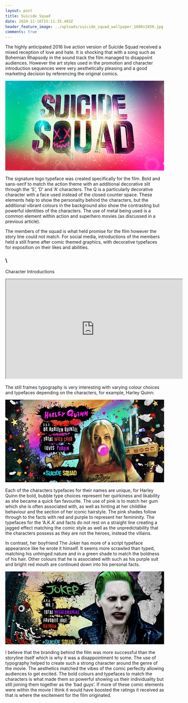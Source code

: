 ```yaml
---
layout: post
title: Suicide Squad
date: 2020-11-16T15:11:35.493Z
header_feature_image: ../uploads/suicide_squad_wallpaper_1680x1050.jpg
comments: true
---
```

The highly anticipated 2016 live action version of Suicide Squad received a mixed reception of love and hate. It is shocking that with a song such as Bohemian Rhapsody in the sound track the film managed to disappoint audiences. However the art styles used in the promotion and character introduction sequences were very aesthetically pleasing and a good marketing decision by referencing the original comics. 

![Suicide Squad Typeface](../uploads/suicide-squad-logo-font-download.jpg)

The signature logo typeface was created specifically for the film. Bold and sans-serif to match the action theme with an additional decorative slit through the ‘S’, ‘D’ and ‘A’ characters. The Q is a particularly decorative character with a face used instead of the closed counter space. These elements help to show the personality behind the characters, but the additional vibrant colours in the background also show the contrasting but powerful identities of the characters. The use of metal being used is a common element within action and superhero movies (as discussed in a previous article). 

The members of the squad is what held promise for the film however the story line could not match. For social media, introductions of the members held a still frame after comic themed graphics, with decorative typefaces for exposition on their likes and abilities. 

### \
Character Introductions

<div class="video-box"><iframe width="560" height="315" src="https://www.youtube.com/embed/XXMrXyA3Yp0?rel=0" allow="accelerometer; autoplay; encrypted-media; gyroscope; picture-in-picture" allowfullscreen></iframe></div>

The still frames typography is very interesting with varying colour choices and typefaces depending on the characters, for example, Harley Quinn:

![Harley Quinn personalised typefaces](../uploads/463296808.png.jpeg)

Each of the characters typefaces for their names are unique, for Harley Quinn the bold, bubble type choices represent her quirkiness and likability as she became a quick fan favourite. The use of pink is to match her gum which she is often associated with, as well as hinting at her childlike behaviour and the section of her iconic hairstyle. The pink shades follow through to the facts with red and purple to represent her femininity. The typefaces for the ‘A.K.A’ and facts do not rest on a straight line creating a jagged effect matching the comic style as well as the unpredictability that the characters possess as they are not the heroes, instead the villains. 

In contrast, her boyfriend The Joker has more of a script typeface appearance like he wrote it himself. It seems more scrawled than typed, matching his unhinged nature and in a green shade to match the boldness of his hair. Other colours that he is associated with such as his purple suit and bright red mouth are continued down into his personal facts. 

![The Joker personalised typefaces](../uploads/screen-shot-2020-11-16-at-15.26.42.png)

I believe that the branding behind the film was more successful than the storyline itself which is why it was a disappointment to some. The use of typography helped to create such a strong character around the genre of the movie. The aesthetics matched the vibes of the comic perfectly allowing audiences to get excited. The bold colours and typefaces to match the characters is what made them so powerful showing us their individuality but still joining them together as the ‘bad guys’. If more of these comic elements were within the movie I think it would have boosted the ratings it received as that is where the excitement for the film originated.